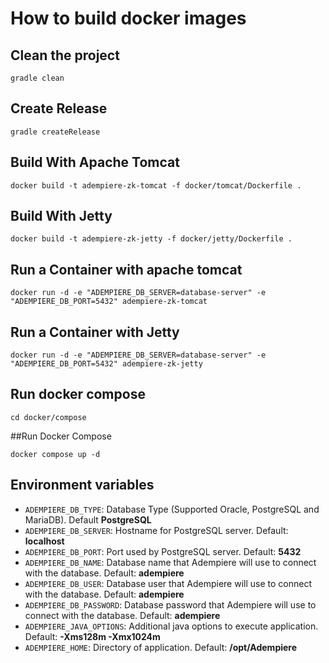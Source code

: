 # How to build docker images

## Clean the project 
```
gradle clean 

```

## Create Release
```
gradle createRelease 

```

## Build With Apache Tomcat 
```
docker build -t adempiere-zk-tomcat -f docker/tomcat/Dockerfile .
```

## Build With Jetty 
```
docker build -t adempiere-zk-jetty -f docker/jetty/Dockerfile .
```

## Run a Container with apache tomcat
```
docker run -d -e "ADEMPIERE_DB_SERVER=database-server" -e "ADEMPIERE_DB_PORT=5432" adempiere-zk-tomcat
```

## Run a Container with Jetty
```
docker run -d -e "ADEMPIERE_DB_SERVER=database-server" -e "ADEMPIERE_DB_PORT=5432" adempiere-zk-jetty
```
## Run docker compose
```
cd docker/compose
```
##Run Docker Compose
```
docker compose up -d
```
## Environment variables
- `ADEMPIERE_DB_TYPE`: Database Type (Supported Oracle, PostgreSQL and MariaDB). Default **PostgreSQL**
- `ADEMPIERE_DB_SERVER`: Hostname for PostgreSQL server. Default: **localhost**
- `ADEMPIERE_DB_PORT`: Port used by PostgreSQL server. Default: **5432**
- `ADEMPIERE_DB_NAME`: Database name that Adempiere will use to connect with the database. Default: **adempiere**
- `ADEMPIERE_DB_USER`: Database user that Adempiere will use to connect with the database. Default: **adempiere**
- `ADEMPIERE_DB_PASSWORD`: Database password that Adempiere will use to connect with the database. Default: **adempiere**
- `ADEMPIERE_JAVA_OPTIONS`:  Additional java options to execute application. Default: **-Xms128m -Xmx1024m**
- `ADEMPIERE_HOME`:  Directory of application. Default: **/opt/Adempiere** 
